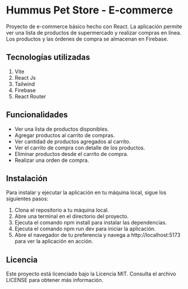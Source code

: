 # Hummus Pet Store - E-commerce #
Proyecto de e-commerce básico hecho con React. 
La aplicación permite ver una lista de productos de supermercado y realizar compras en línea.
Los productos y las órdenes de compra se almacenan en Firebase.

## Tecnologías utilizadas ##
1. Vite
2. React Js
3. Tailwind
4. Firebase
5. React Router

## Funcionalidades ##
* Ver una lista de productos disponibles.
* Agregar productos al carrito de compras.
* Ver cantidad de productos agregados al carrito.
* Ver el carrito de compra con detalle de los productos.
* Eliminar productos desde el carrito de compra.
* Realizar una orden de compra.

## Instalación ##
Para instalar y ejecutar la aplicación en tu máquina local, sigue los siguientes pasos:
1. Clona el repositorio a tu máquina local.
2. Abre una terminal en el directorio del proyecto.
3. Ejecuta el comando npm install para instalar las dependencias.
4. Ejecuta el comando npm run dev para iniciar la aplicación.
5. Abre el navegador de tu preferencia y navega a http://localhost:5173 para ver la aplicación en acción.

## Licencia ##
Este proyecto está licenciado bajo la Licencia MIT. Consulta el archivo LICENSE para obtener más información.
